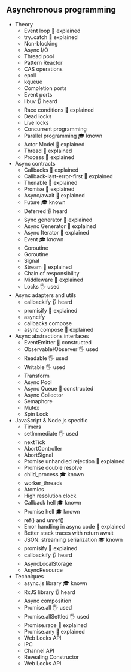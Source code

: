 ## Asynchronous programming
- Theory
  - Event loop 🙋 explained
  - try..catch 🙋 explained
  - Non-blocking 
  - Async I/O
  - Thread pool 
  - Pattern Reactor
  - CAS operations
  - epoll
  - kqueue
  - Completion ports
  - Event ports
  - libuv 👂 heard
  - Race conditions 🙋 explained
  - Dead locks
  - Live locks
  - Concurrent programming
  - Parallel programming 🎓 known
  - Actor Model 🙋 explained
  - Thread 🙋 explained
  - Process 🙋 explained
- Async contracts
  - Callbacks 🙋 explained
  - Callback-last-error-first 🙋 explained
  - Thenable 🙋 explained
  - Promise 🙋 explained
  - Async/await 🙋 explained
  - Future 🎓 known
  - Deferred 👂 heard
  - Sync generator 🙋 explained
  - Async Generator 🙋 explained
  - Async Iterator 🙋 explained
  - Event 🎓 known
  - Coroutine
  - Goroutine
  - Signal
  - Stream 🙋 explained
  - Chain of responsibility
  - Middleware 🙋 explained
  - Locks 🖐️ used
- Async adapters and utils
  - callbackify 👂 heard
  - promisify 🙋 explained
  - asyncify
  - callbacks compose 
  - async compose 🙋 explained
- Async abstractions interfaces
  - EventEmitter 🚀 constructed
  - Observable/Observer 🖐️ used
  - Readable 🖐️ used
  - Writable 🖐️ used
  - Transform
  - Async Pool 
  - Async Queue 🚀 constructed
  - Async Collector
  - Semaphore 
  - Mutex
  - Spin Lock
- JavaScript & Node.js specific
  - Timers 
  - setImmediate 🖐️ used
  - nextTick
  - AbortController
  - AbortSignal
  - Promise unhandled rejection 🙋 explained
  - Promise double resolve
  - child_process 🎓 known
  - worker_threads
  - Atomics
  - High resolution clock
  - Callback hell 🎓 known
  - Promise hell 🎓 known
  - ref() and unref()
  - Error handling in async code 🙋 explained
  - Better stack traces with return await
  - JSON: streaming serialization 🎓 known
  - promisify 🙋 explained
  - callbackify 👂 heard
  - AsyncLocalStorage
  - AsyncResource
- Techniques
  - async.js library 🎓 known
  - RxJS library 👂 heard
  - Async composition
  - Promise.all 🖐️ used
  - Promise.allSettled 🖐️ used
  - Promise.race 🙋 explained
  - Promise.any 🙋 explained
  - Web Locks API
  - IPC
  - Channel API
  - Revealing Constructor
  - Web Locks API

